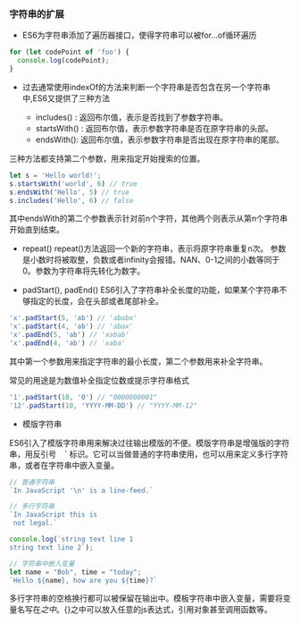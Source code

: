 ### 字符串的扩展

* ES6为字符串添加了遍历器接口，使得字符串可以被for...of循环遍历
```javascript
for (let codePoint of 'foo') {
  console.log(codePoint);
}
```

* 过去通常使用indexOf的方法来判断一个字符串是否包含在另一个字符串中,ES6又提供了三种方法
  
  * includes() : 返回布尔值，表示是否找到了参数字符串。
  * startsWith() : 返回布尔值，表示参数字符串是否在原字符串的头部。
  * endsWith(): 返回布尔值，表示参数字符串是否出现在原字符串的尾部。

三种方法都支持第二个参数，用来指定开始搜索的位置。
```javascript
let s = 'Hello world!';
s.startsWith('world', 6) // true
s.endsWith('Hello', 5) // true
s.includes('Hello', 6) // false
```
其中endsWith的第二个参数表示针对前n个字符，其他两个则表示从第n个字符串开始直到结束。

* repeat()
repeat()方法返回一个新的字符串，表示将原字符串重复n次。
参数是小数时将被取整，负数或者infinity会报错。NAN、0-1之间的小数等同于0。参数为字符串将先转化为数字。

* padStart(), padEnd()
ES6引入了字符串补全长度的功能，如果某个字符串不够指定的长度，会在头部或者尾部补全。
```javascript
'x'.padStart(5, 'ab') // 'ababx'
'x'.padStart(4, 'ab') // 'abax'
'x'.padEnd(5, 'ab') // 'xabab'
'x'.padEnd(4, 'ab') // 'xaba'
```
其中第一个参数用来指定字符串的最小长度，第二个参数用来补全字符串。

常见的用途是为数值补全指定位数或提示字符串格式
```javascript
'1'.padStart(10, '0') // "0000000001"
'12'.padStart(10, 'YYYY-MM-DD') // "YYYY-MM-12"
```

* 模版字符串

ES6引入了模版字符串用来解决过往输出模版的不便。模版字符串是增强版的字符串，用反引号 ` ` ` 标识。它可以当做普通的字符串使用，也可以用来定义多行字符串，或者在字符串中嵌入变量。
```javascript
// 普通字符串
`In JavaScript '\n' is a line-feed.`

// 多行字符串
`In JavaScript this is
 not legal.`

console.log(`string text line 1
string text line 2`);

// 字符串中嵌入变量
let name = "Bob", time = "today";
`Hello ${name}, how are you ${time}?`
```
多行字符串的空格换行都可以被保留在输出中。模板字符串中嵌入变量，需要将变量名写在${}之中。${}之中可以放入任意的js表达式，引用对象甚至调用函数等。